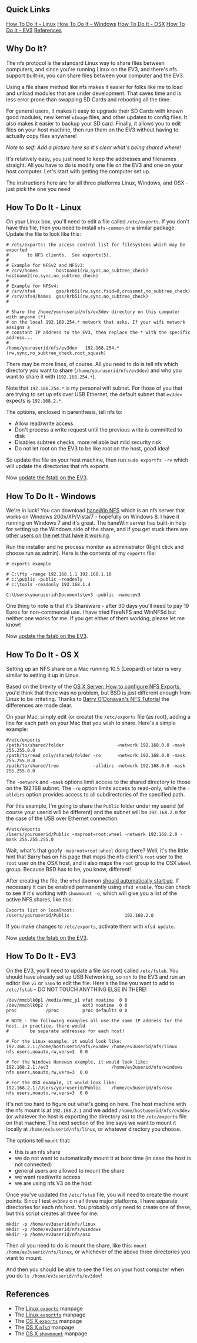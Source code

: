 ## Quick Links

[How To Do It - Linux](#nfsLinuxHowTo) 
[How To Do It - Windows](#nfsWindowsHowTo) 
[How To Do It - OSX](#nfsOSXHowTo) 
[How To Do It - EV3](#nfsEV3HowTo) 
[References](#nfsReferences) 

## Why Do It?

The nfs protocol is the standard Linux way to share files between computers, and since you're running Linux on the EV3, and there's nfs support built-in, you can share files between your computer and the EV3.

Using a file share method like nfs makes it easier for folks like me to load and unload modules that are under development. That saves time and is less error prone than swapping SD Cards and rebooting all the time.

For general users, it makes it easy to upgrade their SD Cards with known good modules, new kernel `uImage` files, and other updates to config files. It also makes it easier to backup your SD card. Finally, it allows you to edit files on your host machine, then run them on the EV3 without having to actually copy files anywhere!

_Note to self: Add a picture here so it's clear what's being shared where!_

It's relatively easy, you just need to keep the addresses and filenames straight. All you have to do is modify one file on the EV3 and one on your host computer. Let's start with getting the computer set up.

The instructions here are for all three platforms Linux, Windows, and OSX - just pick the one you need 

## <a name="nfsLinuxHowTo"/> How To Do It - Linux

On your Linux box, you'll need to edit a file called `/etc/exports`. If you don't have this file, then you need to install `nfs-common` or a similar package. Update the file to look like this:

```
# /etc/exports: the access control list for filesystems which may be exported
#		to NFS clients.  See exports(5).
#
# Example for NFSv2 and NFSv3:
# /srv/homes       hostname1(rw,sync,no_subtree_check) hostname2(ro,sync,no_subtree_check)
#
# Example for NFSv4:
# /srv/nfs4        gss/krb5i(rw,sync,fsid=0,crossmnt,no_subtree_check)
# /srv/nfs4/homes  gss/krb5i(rw,sync,no_subtree_check)
#

# Share the /home/youruserid/nfs/ev3dev directory on this computer with anyone (*)
# on the local 192.168.254.* network that asks. If your wifi network assigns a
# constant IP address to the EV3, then replace the * with the specific address...
#
/home/youruserid/nfs/ev3dev   192.168.254.*(rw,sync,no_subtree_check,root_squash)
```

There may be more lines, of course. All you need to do is tell nfs which directory you want to share (`/home/youruserid/nfs/ev3dev`) and who you want to share it with (`192.168.254.*`). 

Note that `192.168.254.*` is my personal wifi subnet. For those of you that are trying to set up nfs over USB Ethernet, the default subnet that `ev3dev` expects is `192.168.2.*`.

The options, enclosed in parenthesis, tell nfs to:

- Allow read/write access
- Don't process a write request until the previous write is committed to disk
- Disables subtree checks, more reliable but mild security risk
- Do not let root on the EV3 to be like root on the host, good idea!

So update the file on your host machine, then run `sudo exportfs -rv` which will update the directories that nfs exports.

Now [update the fstab on the EV3](#nfsEV3HowTo). 

## <a name="nfsWindowsHowTo"/> How To Do It - Windows

We're in luck! You can download [haneWin NFS](http://www.hanewin.net/nfs-e.htm) which is an nfs server that works on Windows 200x/XP/Vista/7 - hopefully on Windows 8. I have it running on Windows 7 and it's great. The haneWin server has built-in help for setting up the Windows side of the share, and if you get stuck there are [other users on the net that have it working][stmlabshanewin]. 

Run the installer and he process monitor as administrator (Right click and choose run as admin). Here is the contents of my `exports` file:

```clean
# exports example

# C:\ftp -range 192.168.1.1 192.168.1.10
# c:\public -public -readonly
# c:\tools -readonly 192.168.1.4

C:\Users\youruserid\Documents\ev3 -public -name:ev3
```

One thing to note is that it's Shareware - after 30 days you'll need to pay 19 Euros for non-commercial use. I have tried FreeNFS and WinNFSd but neither one works for me. If you get either of them working, please let me know!

Now [update the fstab on the EV3](#nfsEV3HowTo). 

## <a name="nfsOSXHowTo"/> How To Do It - OS X

Setting up an NFS share on a Mac running 10.5 (Leopard) or later is very similar to setting it up in Linux.

Based on the brevity of the [OS X Server: How to configure NFS Exports][OSXServerNFSExport], you'd think that there was no problem, but BSD is just different enough from Linux to be irritating. Thanks to [Barry O'Donavan's NFS Tutorial][BarryODonavanNFS] the differences are made clear.

On your Mac, simply edit (or create) the `/etc/exports` file (as root), adding a line for each path on your Mac that you wish to share. Here's a simple example:

```clean
#/etc/exports
/path/to/shared/folder                    -network 192.168.0.0 -mask 255.255.0.0
/path/to/read_only/shared/folder -ro      -network 192.168.0.0 -mask 255.255.0.0
/path/to/shared/tree             -alldirs -network 192.168.0.0 -mask 255.255.0.0
```

The `-network` and `-mask` options limit access to the shared directory to those on the 192.168 subnet. The `-ro` option limits access to read-only, while the `-alldirs` option provides access to all subdirectories of the specified path. 

For this example, I'm going to share the `Public` folder under my userid (of course your userid will be different) and the subnet will be `192.168.2.0` for the case of the USB over Ethernet connection.

```clean
#/etc/exports
/Users/youruserid/Public -maproot=root:wheel -network 192.168.2.0 -mask 255.255.255.0
```

Wait, what's that goofy `-maproot=root:wheel` doing there? Well, it's the little hint that Barry has on his page that maps the nfs client's `root` user to the `root` user on the OSX host, and it also maps the `root` group to the OSX `wheel` group. Because BSD has to be, you know, different!

After creating the file, the `nfsd` daemon [should automatically start up][OSXServerNFSExport]. If necessary it can be enabled permanently using `nfsd enable`. You can check to see if it's working with `showmount -e`, which will give you a list of the active NFS shares, like this:

```clean
Exports list on localhost:
/Users/youruserid/Public                     192.168.2.0
```

If you make changes to `/etc/exports`, activate them with `nfsd update`.

Now [update the fstab on the EV3](#nfsEV3HowTo).  

## <a name="nfsEV3HowTo"/> How To Do It - EV3

On the EV3, you'll need to update a file (as root) called `/etc/fstab`. You should have already set up USB Networking, so `ssh` to the EV3 and run an editor like `vi` or `nano` to edit the file. Here's the line you want to add to `/etc/fstab` - DO NOT TOUCH ANYTHING ELSE IN THERE!

```clean
/dev/mmcblk0p1 /media/mmc_p1 vfat noatime  0 0
/dev/mmcblk0p2 /             ext3 noatime  0 0
proc           /proc         proc defaults 0 0

# NOTE - the following examples all use the same IP address for the host, in practice, there would
#        be separate addresses for each host!

# For the Linux example, it would look like:
192.168.2.1:/home/hostuserid/nfs/ev3dev /home/ev3userid/nfs/linux   nfs users,noauto,rw,vers=3  0 0

# For the Windows Hanewin example, it would look like:
192.168.2.1:/ev3                        /home/ev3userid/nfs/windows nfs users,noauto,rw,vers=3  0 0

# For the OSX example, it would look like:
192.168.2.1:/Users/youruserid/Public    /home/ev3userid/nfs/osx     nfs users,noauto,rw,vers=3  0 0
```

It's not too hard to figure out what's going on here. The host machine with the nfs mount is at `192.168.2.1` and we added `/home/hostuserid/nfs/ev3dev` (or whatever the host is exporting the directory as) to the `/etc/exports` file on that machine. The next section of the line says we want to mount it locally at `/home/ev3userid/nfs/linux`, or whatever directory you choose.

The options tell `mount` that:

- this is an nfs share
- we do not want to automatically mount it at boot time (in case the host is not connected)
- general users are allowed to mount the share
- we want read/write access
- we are using nfs V3 on the host

Once you've updated the `/etc/fstab` file, you will need to create the mount points. Since I test `ev3dev` o n all three major platforms, I have separate directories for each nfs host. You probably only need to create one of these, but this script creates all three for me:

```clean
mkdir -p /home/ev3userid/nfs/linux
mkdir -p /home/ev3userid/nfs/windows
mkdir -p /home/ev3userid/nfs/osx
```

Then all you need to do is mount the share, like this: `mount /home/ev3userid/nfs/linux`, or whichever of the above three directories you want to mount.

And then you should be able to see the files on your host computer when you do `ls /home/ev3userid/nfs/ev3dev`!

## <a name="nfsReferences"/> References

- The [Linux `exports`][linuxexports5] manpage
- The [Linux `exportfs`][linuxexportfs8] manpage
- The [OS X `exports`][OSXexports5] manpage
- The [OS X `nfsd`][OSXnfsd] manpage
- The [OS X `showmount`][OSXshowmount] manpage


[stmlabshanewin]: [http://forum.stmlabs.com/showthread.php?tid=6285

[OSXServerNFSExport]: http://support.apple.com/kb/HT4695
[BarryODonavanNFS]: http://www.barryodonovan.com/index.php/2012/12/12/apple-os-x-as-an-nfs-server-with-linux-clients
[linuxexports5]:  http://linux.die.net/man/5/exports
[linuxexportfs8]: http://linux.die.net/man/8/exportfs
[OSXexports5]: https://developer.apple.com/library/mac/documentation/Darwin/Reference/Manpages/man5/exports.5.html
[OSXnfsd]: https://developer.apple.com/library/mac/documentation/Darwin/Reference/ManPages/man8/nfsd.8.html 
[OSXshowmount]: https://developer.apple.com/library/mac/documentation/Darwin/Reference/Manpages/man8/showmount.8.html
